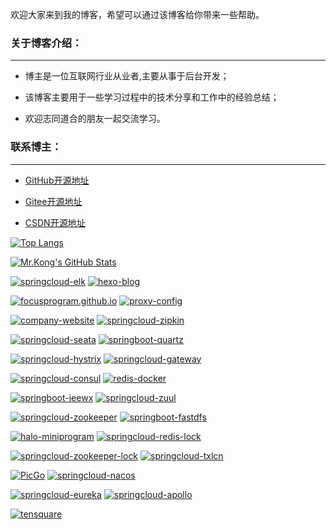 欢迎大家来到我的博客，希望可以通过该博客给你带来一些帮助。

### 关于博客介绍：

---

- 博主是一位互联网行业从业者,主要从事于后台开发；

- 该博客主要用于一些学习过程中的技术分享和工作中的经验总结；

- 欢迎志同道合的朋友一起交流学习。

### 联系博主：

---

- [GitHub开源地址](https://github.com/FocusProgram/) 

- [Gitee开源地址](https://gitee.com/FocusProgram/) 

- [CSDN开源地址](https://blog.csdn.net/qq_41112063) 

[![Top Langs](https://github-readme-stats.vercel.app/api/top-langs/?username=FocusProgram&layout=compact&theme=dark)](https://github.com/FocusProgram)

[![Mr.Kong's GitHub Stats](https://github-readme-stats.vercel.app/api?username=FocusProgram&theme=dark&show_icons=true)](https://github.com/FocusProgram) 

[![springcloud-elk](https://github-readme-stats.vercel.app/api/pin/?username=FocusProgram&repo=springcloud-elk&show_owner=true&theme=dark)](https://github.com/FocusProgram/springcloud-elk)
[![hexo-blog](https://github-readme-stats.vercel.app/api/pin/?username=FocusProgram&repo=hexo-blog&show_owner=true&theme=dark)](https://github.com/FocusProgram/hexo-blog)

[![focusprogram.github.io](https://github-readme-stats.vercel.app/api/pin/?username=FocusProgram&repo=focusprogram.github.io&show_owner=true&theme=dark)](https://github.com/FocusProgram/focusprogram.github.io)
[![proxy-config](https://github-readme-stats.vercel.app/api/pin/?username=FocusProgram&repo=proxy-config&show_owner=true&theme=dark)](https://github.com/FocusProgram/proxy-config)

[![company-website](https://github-readme-stats.vercel.app/api/pin/?username=FocusProgram&repo=company-website&show_owner=true&theme=dark)](https://github.com/FocusProgram/company-website)
[![springcloud-zipkin](https://github-readme-stats.vercel.app/api/pin/?username=FocusProgram&repo=springcloud-zipkin&show_owner=true&theme=dark)](https://github.com/FocusProgram/springcloud-zipkin)

[![springcloud-seata](https://github-readme-stats.vercel.app/api/pin/?username=FocusProgram&repo=springcloud-seata&show_owner=true&theme=dark)](https://github.com/FocusProgram/springcloud-seata)
[![springboot-quartz](https://github-readme-stats.vercel.app/api/pin/?username=FocusProgram&repo=springboot-quartz&show_owner=true&theme=dark)](https://github.com/FocusProgram/springboot-quartz)

[![springcloud-hystrix](https://github-readme-stats.vercel.app/api/pin/?username=FocusProgram&repo=springcloud-hystrix&show_owner=true&theme=dark)](https://github.com/FocusProgram/springcloud-hystrix)
[![springcloud-gateway](https://github-readme-stats.vercel.app/api/pin/?username=FocusProgram&repo=springcloud-gateway&show_owner=true&theme=dark)](https://github.com/FocusProgram/springcloud-gateway)

[![springcloud-consul](https://github-readme-stats.vercel.app/api/pin/?username=FocusProgram&repo=springcloud-consul&show_owner=true&theme=dark)](https://github.com/FocusProgram/springcloud-consul)
[![redis-docker](https://github-readme-stats.vercel.app/api/pin/?username=FocusProgram&repo=redis-docker&show_owner=true&theme=dark)](https://github.com/FocusProgram/redis-docker)

[![springboot-jeewx](https://github-readme-stats.vercel.app/api/pin/?username=FocusProgram&repo=springboot-jeewx&show_owner=true&theme=dark)](https://github.com/FocusProgram/springboot-jeewx)
[![springcloud-zuul](https://github-readme-stats.vercel.app/api/pin/?username=FocusProgram&repo=springcloud-zuul&show_owner=true&theme=dark)](https://github.com/FocusProgram/springcloud-zuul)

[![springcloud-zookeeper](https://github-readme-stats.vercel.app/api/pin/?username=FocusProgram&repo=springcloud-zookeeper&show_owner=true&theme=dark)](https://github.com/FocusProgram/springcloud-zookeeper)
[![springboot-fastdfs](https://github-readme-stats.vercel.app/api/pin/?username=FocusProgram&repo=springboot-fastdfs&show_owner=true&theme=dark)](https://github.com/FocusProgram/springboot-fastdfs)

[![halo-miniprogram](https://github-readme-stats.vercel.app/api/pin/?username=FocusProgram&repo=halo-miniprogram&show_owner=true&theme=dark)](https://github.com/FocusProgram/halo-miniprogram)
[![springcloud-redis-lock](https://github-readme-stats.vercel.app/api/pin/?username=FocusProgram&repo=springcloud-redis-lock&show_owner=true&theme=dark)](https://github.com/FocusProgram/springcloud-redis-lock)

[![springcloud-zookeeper-lock](https://github-readme-stats.vercel.app/api/pin/?username=FocusProgram&repo=springcloud-zookeeper-lock&show_owner=true&theme=dark)](https://github.com/FocusProgram/springcloud-zookeeper-lock)
[![springcloud-txlcn](https://github-readme-stats.vercel.app/api/pin/?username=FocusProgram&repo=springcloud-txlcn&show_owner=true&theme=dark)](https://github.com/FocusProgram/springcloud-txlcn)

[![PicGo](https://github-readme-stats.vercel.app/api/pin/?username=FocusProgram&repo=PicGo&show_owner=true&theme=dark)](https://github.com/FocusProgram/PicGo)
[![springcloud-nacos](https://github-readme-stats.vercel.app/api/pin/?username=FocusProgram&repo=springcloud-nacos&show_owner=true&theme=dark)](https://github.com/FocusProgram/springcloud-nacos)

[![springcloud-eureka](https://github-readme-stats.vercel.app/api/pin/?username=FocusProgram&repo=springcloud-eureka&show_owner=true&theme=dark)](https://github.com/FocusProgram/springcloud-eureka)
[![springcloud-apollo](https://github-readme-stats.vercel.app/api/pin/?username=FocusProgram&repo=springcloud-apollo&show_owner=true&theme=dark)](https://github.com/FocusProgram/springcloud-apollo)

[![tensquare](https://github-readme-stats.vercel.app/api/pin/?username=FocusProgram&repo=tensquare&show_owner=true&theme=dark)](https://github.com/FocusProgram/tensquare)

<!--
**FocusProgram/FocusProgram** is a ✨ _special_ ✨ repository because its `README.md` (this file) appears on your GitHub profile.

Here are some ideas to get you started:

- 🔭 I’m currently working on ...
- 🌱 I’m currently learning ...
- 👯 I’m looking to collaborate on ...
- 🤔 I’m looking for help with ...
- 💬 Ask me about ...
- 📫 How to reach me: ...
- 😄 Pronouns: ...
- ⚡ Fun fact: ...
-->

